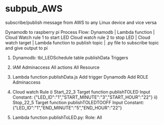 # subpub_AWS
subscribe/publish message from AWS to any Linux device and vice versa


Dynamodb to raspberry pi 
Process Flow:
                            Dynamodb
		                              	|
                            Lambda function
 		                               	|
                            Cloud Watch rule 1 to start LED
                            Cloud watch rule 2 to stop LED
                                    |
                             Cloud watch target
                                     |
                             Lambda function to publish topic
                                     |
                             .py file to subscribe topic and give output to pi 

1)	Dynamodb:
   tbl_LEDSchedule table 
   publishData         Triggers
2)	IAM
           Adminaccess  All actions
                                     All Resource
3)	Lambda function
                              publishData.js     Add trigger Dynamodb
                                                          Add ROLE  Adminaccess
                                                          
4)	Cloud watch Rule 
i)	Start_22_3 
Target function  publishTOLED
             Input Constant: {"LED_ID":"1","START_MINUTE":"3","START_HOUR":"22"}
ii)	Stop_22_5
Target function  publishTOLEDTOOFF
             Input Constant: {"LED_ID":"1","END_MINUTE":"5","END_HOUR":"22"}
   
5)	Lambda function
publishToLED.py:
Role: All


